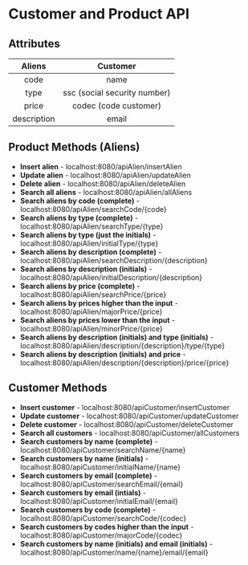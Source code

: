 # Customer and Product API

## Attributes
Aliens      | Customer
:----------:|:---------:
code        | name
type        | ssc (social security number)
price       | codec (code customer)
description | email

## Product Methods (Aliens)
* **Insert alien** - localhost:8080/apiAlien/insertAlien
* **Update alien** - localhost:8080/apiAlien/updateAlien
* **Delete alien** - localhost:8080/apiAlien/deleteAlien
* **Search all aliens** - localhost:8080/apiAlien/allAliens
* **Search aliens by code (complete)** - localhost:8080/apiAlien/searchCode/{code}
* **Search aliens by type (complete)** - localhost:8080/apiAlien/searchType/{type}
* **Search aliens by type (just the initials)** - localhost:8080/apiAlien/initialType/{type}
* **Search aliens by description (complete)** - localhost:8080/apiAlien/searchDescription/{description}
* **Search aliens by description (initials)** - localhost:8080/apiAlien/initialDescription/{description}
* **Search aliens by price (complete)** - localhost:8080/apiAlien/searchPrice/{price}
* **Search aliens by prices higher than the input** - localhost:8080/apiAlien/majorPrice/{price}
* **Search aliens by prices lower than the input** - localhost:8080/apiAlien/minorPrice/{price}
* **Search aliens by description (initials) and type (initials)** - localhost:8080/apiAlien/description/{description}/type/{type}
* **Search aliens by description (initials) and price** - localhost:8080/apiAlien/description/{description}/price/{price}

## Customer Methods
* **Insert customer** - localhost:8080/apiCustomer/insertCustomer
* **Update customer** - localhost:8080/apiCustomer/updateCustomer
* **Delete customer** - localhost:8080/apiCustomer/deleteCustomer
* **Search all customers** - localhost:8080/apiCustomer/allCustomers
* **Search customers by name (complete)** - localhost:8080/apiCustomer/searchName/{name}
* **Search customers by name (initials)** - localhost:8080/apiCustomer/initialName/{name}
* **Search customers by email (complete)** - localhost:8080/apiCustomer/searchEmail/{email}
* **Search customers by email (intials)** - localhost:8080/apiCustomer/initialEmail/{email}
* **Search customers by code (complete)** - localhost:8080/apiCustomer/searchCode/{codec}
* **Search customers by codes higher than the input** - localhost:8080/apiCustomer/majorCode/{codec}
* **Search customers by name (initials) and email (initials)** - localhost:8080/apiCustomer/name/{name}/email/{email}
